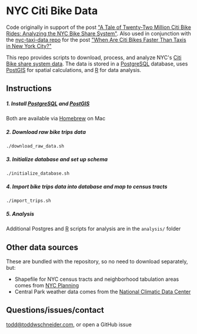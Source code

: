 # NYC Citi Bike Data

Code originally in support of the post ["A Tale of Twenty-Two Million Citi Bike Rides: Analyzing the NYC Bike Share System"](https://toddwschneider.com/posts/a-tale-of-twenty-two-million-citi-bikes-analyzing-the-nyc-bike-share-system/). Also used in conjunction with the [nyc-taxi-data repo](https://github.com/toddwschneider/nyc-taxi-data) for the post ["When Are Citi Bikes Faster Than Taxis in New York City?"](https://toddwschneider.com/posts/taxi-vs-citi-bike-nyc/)

This repo provides scripts to download, process, and analyze NYC's [Citi Bike share system data](https://www.citibikenyc.com/system-data). The data is stored in a [PostgreSQL](https://www.postgresql.org/) database, uses [PostGIS](https://postgis.net/) for spatial calculations, and [R](https://www.r-project.org/) for data analysis.

## Instructions

##### 1. Install [PostgreSQL](https://www.postgresql.org/download/) and [PostGIS](https://postgis.net/install)

Both are available via [Homebrew](https://brew.sh/) on Mac

##### 2. Download raw bike trips data

`./download_raw_data.sh`

##### 3. Initialize database and set up schema

`./initialize_database.sh`

##### 4. Import bike trips data into database and map to census tracts

`./import_trips.sh`

##### 5. Analysis

Additional Postgres and [R](https://www.r-project.org/) scripts for analysis are in the <code>analysis/</code> folder

## Other data sources

These are bundled with the repository, so no need to download separately, but:

- Shapefile for NYC census tracts and neighborhood tabulation areas comes from [NYC Planning](https://www.nyc.gov/site/planning/data-maps/open-data/districts-download-metadata.page)
- Central Park weather data comes from the [National Climatic Data Center](https://www.ncdc.noaa.gov/cdo-web/datasets/GHCND/stations/GHCND:USW00094728/detail)

## Questions/issues/contact

todd@toddwschneider.com, or open a GitHub issue
